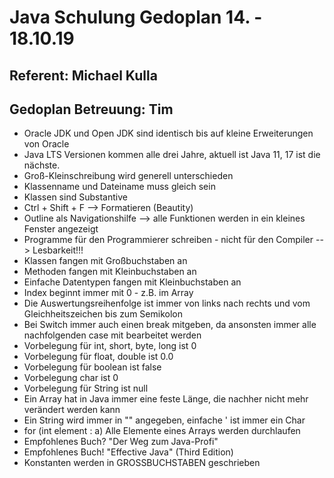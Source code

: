 Java Schulung Gedoplan 14. - 18.10.19
=====================================

Referent: Michael Kulla
-----------------------

Gedoplan Betreuung: Tim
-----------------------

- Oracle JDK und Open JDK sind identisch bis auf kleine Erweiterungen von Oracle
- Java LTS Versionen kommen alle drei Jahre, aktuell ist Java 11, 17 ist die nächste.
- Groß-Kleinschreibung wird generell unterschieden
- Klassenname und Dateiname muss gleich sein
- Klassen sind Substantive
- Ctrl + Shift + F --> Formatieren (Beautity)
- Outline als Navigationshilfe --> alle Funktionen werden in ein kleines Fenster angezeigt
- Programme für den Programmierer schreiben - nicht für den Compiler --> Lesbarkeit!!!
- Klassen fangen mit Großbuchstaben an
- Methoden fangen mit Kleinbuchstaben an
- Einfache Datentypen fangen mit Kleinbuchstaben an
- Index beginnt immer mit 0 - z.B. im Array
- Die Auswertungsreihenfolge ist immer von links nach rechts und vom Gleichheitszeichen bis zum Semikolon
- Bei Switch immer auch einen break mitgeben, da ansonsten immer alle nachfolgenden case mit bearbeitet werden
- Vorbelegung für int, short, byte, long ist 0
- Vorbelegung für float, double ist 0.0
- Vorbelegung für boolean ist false
- Vorbelegung char ist 0
- Vorbelegung für String ist null
- Ein Array hat in Java immer eine feste Länge, die nachher nicht mehr verändert werden kann
- Ein String wird immer in "" angegeben, einfache ' ist immer ein Char
- for (int element : a)   Alle Elemente eines Arrays werden durchlaufen
- Empfohlenes Buch? "Der Weg zum Java-Profi"
- Empfohlenes Buch! "Effective Java" (Third Edition)
- Konstanten werden in GROSSBUCHSTABEN geschrieben

